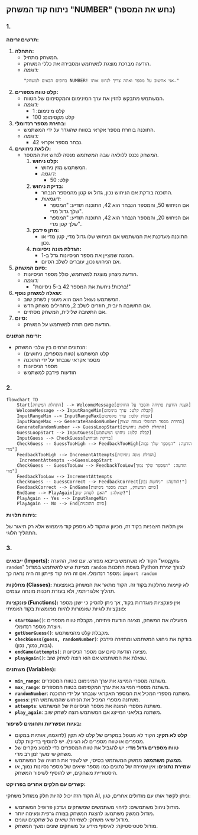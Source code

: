 ## ניתוח קוד המשחק "NUMBER" (נחש את המספר)

### 1. <algorithm>

**תרשים זרימה:**

1.  **התחלה:**
    *   המשחק מתחיל.
    *   הודעה מברכת מוצגת למשתמש ומסבירה את כללי המשחק.
    *   *דוגמה:*
        ```
        "ברוכים הבאים למשחק NUMBER! אני אחשוב על מספר ואתה צריך לנחש אותו."
        ```
2.  **קלט טווח מספרים:**
    *   המשתמש מתבקש להזין את ערך המינימום והמקסימום של הטווח.
    *   *דוגמה:*
        *   קלט מינימום: 1
        *   קלט מקסימום: 100
3.  **בחירת מספר רנדומלי:**
    *   התוכנה בוחרת מספר אקראי בטווח שהוגדר על ידי המשתמש.
    *   *דוגמה:*
        *   נבחר מספר אקראי 42.
4.  **לולאת ניחושים:**
    *   המשחק נכנס ללולאה שבה המשתמש מנסה לנחש את המספר.
        1.  **קלט ניחוש:**
            *   המשתמש מזין ניחוש.
            *   *דוגמה:*
                *   קלט: 50
        2.  **בדיקת ניחוש:**
            *   התוכנה בודקת אם הניחוש נכון, גדול או קטן מהמספר הנבחר.
            *   *דוגמאות:*
                *   אם הניחוש 50, והמספר הנבחר הוא 42, התוכנה תודיע: "המספר שלך גדול מדי".
                *   אם הניחוש 20, והמספר הנבחר הוא 42, התוכנה תודיע: "המספר שלך קטן מדי".
        3.  **מתן פידבק:**
            *   התוכנה מעדכנת את המשתמש אם הניחוש שלו גדול מדי, קטן מדי או נכון.
        4.  **הגדלת מונה ניסיונות:**
            *   המונה שמציין את מספר הניסיונות גדל ב-1.
            *   אם הניחוש נכון, עוברים לשלב הסיום.
5.  **סיום המשחק:**
    *   הודעת ניצחון מוצגת למשתמש, כולל מספר הניסיונות.
    *   *דוגמה:*
        *   "ברכות! ניחשת את המספר 42 ב-5 ניסיונות!"
6.  **שאלה למשחק נוסף:**
    *   המשתמש נשאל האם הוא מעוניין לשחק שוב.
    *   אם התשובה חיובית, חוזרים לשלב 2, מתחילים משחק חדש.
    *   אם התשובה שלילית, המשחק מסתיים.
7.  **סיום:**
    *   הודעת סיום תודה למשתמש על המשחק.

**זרימת הנתונים:**

*   הנתונים זורמים בין שלבי המשחק:
    *   קלט המשתמש (טווח מספרים, ניחושים)
    *   מספר אקראי שנבחר על ידי התוכנה
    *   מספר הניסיונות
    *   הודעות פידבק למשתמש

### 2. <mermaid>

```mermaid
flowchart TD
    Start[התחלת המשחק] --> WelcomeMessage[הצגת הודעת פתיחה והסבר על החוקים]
    WelcomeMessage --> InputRangeMin[קבלת קלט: ערך מינימום]
    InputRangeMin --> InputRangeMax[קבלת קלט: ערך מקסימום]
    InputRangeMax --> GenerateRandomNumber[בחירת מספר רנדומלי בטווח שצוין]
    GenerateRandomNumber --> GuessLoopStart[התחלת לולאת ניחושים]
    GuessLoopStart --> InputGuess[קבלת קלט: ניחוש המשתמש]
    InputGuess --> CheckGuess[בדיקת הניחוש]
    CheckGuess -- GuessTooHigh --> FeedbackTooHigh[הודעה: "המספר שלך גבוה מדי"]
    FeedbackTooHigh --> IncrementAttempts[הגדלת מונה ניסיונות]
     IncrementAttempts -->GuessLoopStart
    CheckGuess -- GuessTooLow --> FeedbackTooLow[הודעה: "המספר שלך נמוך מדי"]
    FeedbackTooLow --> IncrementAttempts
    CheckGuess -- GuessCorrect --> FeedbackCorrect[הודעה: "ניחשת נכון!"]
    FeedbackCorrect --> EndGame[סיום המשחק, הצגת מספר ניסיונות]
    EndGame --> PlayAgain[שאלה: "האם לשחק שוב?"]
    PlayAgain -- Yes --> InputRangeMin
    PlayAgain -- No --> End[סיום התוכנית]
```

**ניתוח תלויות:**

אין תלויות חיצוניות בקוד זה, מכיוון שהקוד לא מספק קוד מיממוש אלא רק תיאור של התהליך הלוגי.

### 3. <explanation>

**ייבואים (Imports):**
הקוד לא משתמש בייבוא מפורש. עם זאת, ההערה "модуль `random`" מציינת שיש להשתמש במודול `random` בשפת התכנות Python לצורך יצירת מספר רנדומלי.
אם זה היה קוד פייתון זה היה נראה כך:
`import random`

**מחלקות (Classes):**
לא קיימות מחלקות בקוד זה. הקוד מתאר את המשחק באמצעות תהליך אלגוריתמי, ולא בעזרת תכנות מונחה עצמים.

**פונקציות (Functions):**
אין פונקציות מוגדרות בקוד, אך ניתן להסיק כי ישנן מספר פונקציות לוגיות שאמורות להיות ממומשות בקוד האמיתי:
*   **`startGame()`**: מפעילה את המשחק, מציגה הודעת פתיחה, מקבלת טווח מספרים ויוצרת מספר רנדומלי.
*   **`getUserGuess()`**: מקבלת קלט מהמשתמש.
*   **`checkGuess(guess, randomNumber)`**: בודקת את ניחוש המשתמש ומחזירה פידבק (גבוה, נמוך, נכון).
*   **`endGame(attempts)`**: מציגה הודעת סיום עם מספר הניסיונות.
*   **`playAgain()`**: שואלת את המשתמש אם הוא רוצה לשחק שוב.

**משתנים (Variables):**
*   **`min_range`**: משתנה מספרי המייצג את ערך המינימום בטווח המספרים.
*   **`max_range`**: משתנה מספרי המייצג את ערך המקסימום בטווח המספרים.
*   **`randomNumber`**: משתנה מספרי המכיל את המספר האקראי שנבחר על ידי התוכנה.
*   **`guess`**: משתנה מספרי המכיל את הניחוש שהמשתמש הזין.
*   **`attempts`**: משתנה מספרי המונה את מספר הניסיונות של המשתמש.
*   **`play_again`**: משתנה בוליאני המייצג אם המשתמש רוצה לשחק שוב.

**בעיות אפשריות ותחומים לשיפור:**

*   **קלט לא תקין:** הקוד לא מטפל במקרים של קלט לא תקין (לדוגמה, אותיות במקום מספרים או טווח מספרים לא הגיוני). יש להוסיף בדיקות קלט.
*   **טווח מספרים גדול מדי:** יש להגביל את טווח המספרים כדי למנוע מקרים של משחק שיימשך זמן רב מדי.
*   **ממשק משתמש:** ממשק המשתמש בסיסי, יש לשפר את החוויה של המשתמש.
*   **שמירת נתונים:** אין שמירה של נתונים כמו מספר שיאים של מספר נסיונות נמוך, או היסטוריית משחקים, יש להוסיף לשיפור המשחק.

**קשרים עם חלקים אחרים בפרויקט:**

הקוד הזה יכול להיות חלק ממודול משחקי AI, וניתן לקשר אותו עם מודולים אחרים, כגון:

*   מודול ניהול משתמשים: לזיהוי משתמשים שמשחקים ועדכון פרופיל המשתמש.
*   מודול ממשק משתמש: להצגת המשחק בצורה גרפית ונעימה יותר.
*   מודול שיאי משחק: לשמירת שיאים של שחקנים שונים.
*   מודול סטטיסטיקה: לאיסוף מידע על משחקים שונים ומשך המשחק.